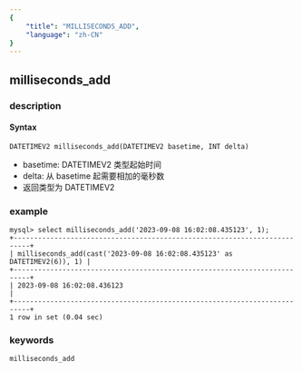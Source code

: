 ```yaml
---
{
    "title": "MILLISECONDS_ADD",
    "language": "zh-CN"
}
---
```


<!-- 
Licensed to the Apache Software Foundation (ASF) under one
or more contributor license agreements.  See the NOTICE file
distributed with this work for additional information
regarding copyright ownership.  The ASF licenses this file
to you under the Apache License, Version 2.0 (the
"License"); you may not use this file except in compliance
with the License.  You may obtain a copy of the License at

  http://www.apache.org/licenses/LICENSE-2.0

Unless required by applicable law or agreed to in writing,
software distributed under the License is distributed on an
"AS IS" BASIS, WITHOUT WARRANTIES OR CONDITIONS OF ANY
KIND, either express or implied.  See the License for the
specific language governing permissions and limitations
under the License.
-->

## milliseconds_add
### description
#### Syntax

`DATETIMEV2 milliseconds_add(DATETIMEV2 basetime, INT delta)`
- basetime: DATETIMEV2 类型起始时间
- delta: 从 basetime 起需要相加的毫秒数
- 返回类型为 DATETIMEV2

### example
```
mysql> select milliseconds_add('2023-09-08 16:02:08.435123', 1);
+--------------------------------------------------------------------------+
| milliseconds_add(cast('2023-09-08 16:02:08.435123' as DATETIMEV2(6)), 1) |
+--------------------------------------------------------------------------+
| 2023-09-08 16:02:08.436123                                               |
+--------------------------------------------------------------------------+
1 row in set (0.04 sec)
```


### keywords
    milliseconds_add

    